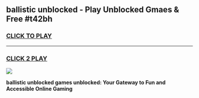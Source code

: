 
## ballistic unblocked - Play Unblocked Gmaes & Free #t42bh
<h3>
<a href="https://news.freeplayer.one?title=ballistic_unblocked&ref=03M">CLICK TO PLAY</a></h3>
<hr>

<h3>
<a href="https://news.freeplayer.one?title=ballistic_unblocked&ref=03M">CLICK 2 PLAY</a>
  
</h3>

<a href="https://news.freeplayer.one?title=ballistic_unblocked&ref=03M"><img src="https://clearcache.store/games.png"></a>


**ballistic unblocked games unblocked: Your Gateway to Fun and Accessible Online Gaming**
